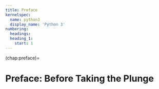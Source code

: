 ```yaml
---
title: Preface
kernelspec:
  name: python3
  display_name: 'Python 3'
numbering:
  headings:
  heading_1:
    start: 1
---
```


(chap:preface)=
# Preface: Before Taking the Plunge

